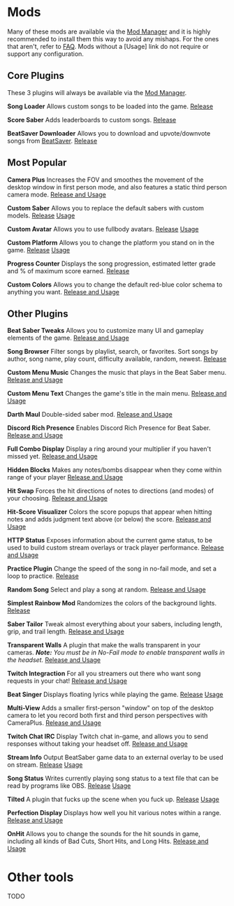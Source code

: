 <!-- TITLE: All Mods -->
<!-- SUBTITLE: An attempt to list all mods that exist for Beat Saber -->

# Mods
Many of these mods are available via the [Mod Manager](beginners-guide#beat-saber-mod-manager) and it is highly recommended to install them this way to avoid any mishaps. For the ones that aren't, refer to [FAQ](faq#how-do-i-load-other-plugins). Mods without a [Usage] link do not require or support any configuration.

## Core Plugins
These 3 plugins will always be available via the [Mod Manager](beginners-guide#beat-saber-mod-manager).

**Song Loader**
Allows custom songs to be loaded into the game.
[Release](https://www.modsaber.ml/mod/song-loader)

**Score Saber**
Adds leaderboards to custom songs.
[Release](https://www.modsaber.ml/mod/scoresaber)

**BeatSaver Downloader**
Allows you to download and upvote/downvote songs from [BeatSaver](https://beatsaver.com/browse/downloads).
[Release](https://www.modsaber.ml/mod/beatsaverdownloader) 


## Most Popular

**Camera Plus**
Increases the FOV and smoothes the movement of the desktop window in first person mode, and also features a static third person camera mode.
[Release and Usage](https://www.modsaber.ml/mod/camera-plus)

**Custom Saber**
Allows you to replace the default sabers with custom models.
[Release](https://www.modsaber.ml/mod/custom-saber) [Usage](https://wiki.assistant.moe/models/custom-sabers)

**Custom Avatar**
Allows you to use fullbody avatars.
[Release](https://github.com/xyonico/CustomAvatarsPlugin/releases) [Usage](https://wiki.assistant.moe/models/custom-avatars)

**Custom Platform**
Allows you to change the platform you stand on in the game.
[Release](https://www.modsaber.ml/mod/custom-platforms) [Usage](https://wiki.assistant.moe/models/custom-platforms)

**Progress Counter**
Displays the song progression, estimated letter grade and % of maximum score earned. 
[Release](https://github.com/Strackeror/BeatSaberProgressCounter/releases)

**Custom Colors**
Allows you to change the default red-blue color schema to anything you want.
[Release and Usage](https://www.modsaber.ml/mod/customcolors)

## Other Plugins

**Beat Saber Tweaks**
Allows you to customize many UI and gameplay elements of the game.
[Release and Usage](https://www.modsaber.ml/mod/beatsabertweaks)

**Song Browser**
Filter songs by playlist, search, or favorites. Sort songs by author, song name, play count, difficulty available, random, newest.
[Release](https://www.modsaber.ml/mod/songbrowserplugin)

**Custom Menu Music**
Changes the music that plays in the Beat Saber menu.
[Release and Usage](https://www.modsaber.ml/mod/custommenumusic)

**Custom Menu Text**
Changes the game's title in the main menu.
[Release and Usage](https://www.modsaber.ml/mod/custommenutext)

**Darth Maul**
Double-sided saber mod.
[Release and Usage](https://www.modsaber.ml/mod/darthmaul)

**Discord Rich Presence**
Enables Discord Rich Presence for Beat Saber.
[Release and Usage](https://www.modsaber.ml/mod/discord-presence)

**Full Combo Display**
Display a ring around your multiplier if you haven't missed yet.
[Release and Usage](https://www.modsaber.ml/mod/fullcombodisplay)

**Hidden Blocks**
Makes any notes/bombs disappear when they come within range of your player
[Release and Usage](https://www.modsaber.ml/mod/hiddenblocks)

**Hit Swap**
Forces the hit directions of notes to directions (and modes) of your choosing.
[Release and Usage](https://www.modsaber.ml/mod/hitswap)

**Hit-Score Visualizer**
Colors the score popups that appear when hitting notes and adds judgment text above (or below) the score.
[Release and Usage](https://www.modsaber.ml/mod/hitscorevisualizer)

**HTTP Status**
Exposes information about the current game status, to be used to build custom stream overlays or track player performance.
[Release and Usage](https://www.modsaber.ml/mod/http-status)

**Practice Plugin**
Change the speed of the song in no-fail mode, and set a loop to practice.
[Release](https://www.modsaber.ml/mod/practice-plugin)

**Random Song**
Select and play a song at random.
[Release and Usage](https://www.modsaber.ml/mod/randomsong)

**Simplest Rainbow Mod**
Randomizes the colors of the background lights.
[Release](https://www.modsaber.ml/mod/simplestrainbowmod)

**Saber Tailor**
Tweak almost everything about your sabers, including length, grip, and trail length.
[Release and Usage](https://www.modsaber.ml/mod/sabertailor)

**Transparent Walls**
A plugin that make the walls transparent in your cameras.
***Note:** You must be in No-Fail mode to enable transparent walls in the headset.*
[Release and Usage](https://www.modsaber.ml/mod/transparentwall)

**Twitch Integraction**
For all you streamers out there who want song requests in your chat!
[Release and Usage](https://www.modsaber.ml/mod/twitch-integration)

**Beat Singer**
Displays floating lyrics while playing the game.
[Release](https://github.com/6A/BeatSinger/releases) [Usage](https://github.com/6A/BeatSinger)

**Multi-View**
Adds a smaller first-person "window" on top of the desktop camera to let you record both first and third person perspectives with CameraPlus.
[Release and Usage](https://www.realitys.space/BeatSaber/Guides/MultiView/)

**Twitch Chat IRC**
Display Twitch chat in-game, and allows you to send responses without taking your headset off.
[Release and Usage](https://www.realitys.space/BeatSaber/Guides/TwitchChat/)

**Stream Info**
Output BeatSaber game data to an external overlay to be used on stream.
[Release](https://github.com/bigfoott/BeatSaberStreamInfo/releases) [Usage](https://github.com/bigfoott/BeatSaberStreamInfo)

**Song Status**
Writes currently playing song status to a text file that can be read by programs like OBS.
[Release](https://github.com/OshiHidra/SongStatus/releases) [Usage](https://github.com/OshiHidra/SongStatus)

**Tilted**
A plugin that fucks up the scene when you fuck up.
[Release](https://github.com/Caeden117/BeatSaberTilted/releases) [Usage](https://github.com/Caeden117/BeatSaberTilted)

**Perfection Display**
Displays how well you hit various notes within a range.
[Release and Usage](https://github.com/monkeymanboy/BeatSaberPerfectionDisplay/releases)

**OnHit**
Allows you to change the sounds for the hit sounds in game, including all kinds of Bad Cuts, Short Hits, and Long Hits. 
[Release and Usage](https://discordapp.com/channels/441805394323439646/473162851666886676/484797887814041615)


# Other tools
TODO